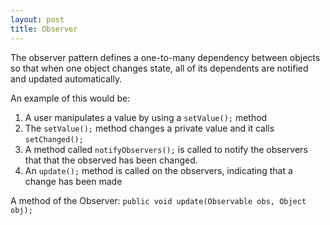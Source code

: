 ```yaml
---
layout: post
title: Observer
---
```


The observer pattern defines a one-to-many dependency between objects so that when one object changes state, all of its dependents are notified and updated automatically.

An example of this would be:
1. A user manipulates a value by using a `setValue();` method
1. The `setValue();` method changes a private value and it calls `setChanged();`
1. A method called `notifyObservers();` is called to notify the observers that that the observed has been changed.
1. An `update();` method is called on the observers, indicating that a change has been made


A method of the Observer:
`public void update(Observable obs, Object obj);`

